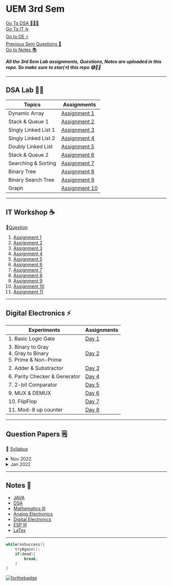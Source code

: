 # UEM 3rd Sem

[Go To DSA 👩🏻‍💻](#dsa-lab-technologist) <br>
[Go To IT ☕](#it-workshop-coffee) <br>
[Go to DE ⚡](#digital-electronics-zap) <br>
[Previous Sem Questions 📑](#question-papers-spiral_notepad) <br>
[Go to Notes 📚](#notes-moyai)

**_All the 3rd Sem Lab assignments, Questions, Notes are uploaded in this repo. So make sure to star(⭐) this repo 😄✌🏻_**

---

## DSA Lab :technologist:

| Topics               | Assignments                              |
| -------------------- | ---------------------------------------- |
| Dynamic Array        | [Assignment 1](./Questions/README1.md)   |
| Stack & Queue 1      | [Assignment 2](./Questions/README2.md)   |
| Singly Linked List 1 | [Assignment 3](./Questions/README3.md)   |
| Singly Linked List 2 | [Assignment 4](./Questions/README4.md)   |
| Doubly Linked List   | [Assignment 5](./Questions/README5.md)   |
| Stack & Queue 2      | [Assignment 6](./Questions/README6.md)   |
| Searching & Sorting  | [Assignment 7](./Questions/README7.md)   |
| Binary Tree          | [Assignment 8](./Questions/README8.md)   |
| Binary Search Tree   | [Assignment 9](./Questions/README9.md)   |
| Graph                | [Assignment 10](./Questions/README10.md) |

---

## IT Workshop :coffee:

💠[Question](https://drive.google.com/file/d/1ZjDGDwiDeSj4t-XkfCieJIc38ZIjBKDH/view?usp=share_link)

1. [Assignment 1](https://github.com/RiddhiRaj/IT-Workshop-Assignments/tree/master/Assignment1)
1. [Assignment 2](https://github.com/RiddhiRaj/IT-Workshop-Assignments/tree/master/Assignment2)
1. [Assignment 3](https://github.com/GodPhoenix2003/IT-Workshop-Assignment/tree/main/Assignment%203)
1. [Assignment 4](https://github.com/RiddhiRaj/IT-Workshop-Assignments/tree/master/Assignment4)
1. [Assignment 5](https://drive.google.com/file/d/1CfrdkHC715uzz6F4hfXjKgpgoT4DDXnx/view?usp=share_link)
1. [Assignment 6](https://drive.google.com/file/d/1qeid0NCmYqXacDxhIKelD4MlU74-9-5-/view?usp=share_link)
1. [Assignment 7](https://github.com/RiddhiRaj/IT-Workshop-Assignments/blob/master/Assignment7/)
1. [Assignment 8](https://drive.google.com/file/d/1fNzwAWv94myhVglGMfaqrmLL9H1JR2fU/view?usp=share_link)
1. [Assignment 9](https://github.com/RiddhiRaj/IT-Workshop-Assignments/tree/master/Assignment9)
1. [Assignment 10](https://drive.google.com/file/d/1zBSOgS-i24kSUAtkQfCrCAiw9PEg53Zn/view?usp=share_link)
1. [Assignment 11](https://drive.google.com/file/d/1BaKK8oz0vq11HyhkxooyIY-hWL18PWh4/view?usp=share_link)

---

## Digital Electronics :zap:

| Experiments                                                        | Assignments                                                                                    |
| ------------------------------------------------------------------ | ---------------------------------------------------------------------------------------------- |
| 1. Basic Logic Gate                                                | [Day 1](https://drive.google.com/file/d/1Vk7uYH1hescYQ81IgQwVsbRgxm7zKmpj/view?usp=share_link) |
| 3. Binary to Gray <br> 4. Gray to Binary <br> 5. Prime & Non-Prime | [Day 2](https://drive.google.com/file/d/1lRsye5Jdefg_7iRR8ssBxLLnILUeH5oN/view?usp=share_link) |
| 2. Adder & Substractor                                             | [Day 3](https://drive.google.com/file/d/1hFe6ntpNMwDuagz1yGrUdHCuXjVeOxPw/view?usp=share_link) |
| 6. Parity Checker & Generator                                      | [Day 4](https://drive.google.com/file/d/1Z7QuYn55F1QDLlzfByVC3tonrzuqFA7q/view?usp=share_link) |
| 7. 2-bit Comparator                                                | [Day 5](https://drive.google.com/file/d/1-n7GbGs-e6vY8I1tZQAyBk48ZF--pNl9/view?usp=share_link) |
| 9. MUX & DEMUX                                                     | [Day 6](https://drive.google.com/file/d/1y-lM7mFYVOmkl8wViz0bLWmTO5Km80eU/view?usp=share_link) |
| 10. FlipFlop                                                       | [Day 7](https://drive.google.com/file/d/1ttmeeat2pPBEA_LPIs8HmWVmzIuuHVBH/view?usp=share_link) |
| 11. Mod-8 up counter                                               | [Day 8](https://drive.google.com/file/d/1-iR-NxZmLROPI0mFCX1317vkvwlVkr3X/view?usp=share_link) |

---

## Question Papers :spiral_notepad:

💠 [Syllabus](https://drive.google.com/file/d/1ZjV3HsiDDPe5FXP1-iuigmSw7qBDvATS/view?usp=share_link)
<br>

<details><summary> Nov 2022 </summary><blockquote>

<details>
<summary> Term I </summary><blockquote>

- [Analog Electronic Circuits](https://drive.google.com/file/d/1Yx_G9DX6op-OjbIV9vidsU1YFHw5QAT3/view?usp=share_link) <br>
- [Digital Electronics](https://drive.google.com/file/d/1Yf7NSr4oH3UixFO0LQMfPz4NZ96q79py/view?usp=share_link) <br>
- [Data Structure & Algorithms](https://drive.google.com/file/d/1YTs63absSdhQoYekPOzfbJry_nkA9bUz/view?usp=share_link) <br>
- [OOP using JAVA](https://drive.google.com/file/d/1YUQZNiZtMCIvrBL6NP4zGAAcpgVzgniF/view?usp=share_link) <br>
- [Mathematics III](https://drive.google.com/file/d/1YtWJasBknRSw8Pg_FjuajinnqixKWW-A/view?usp=share_link) <br>

</blockquote></details>

<details>
<summary> Term II </summary><blockquote>

- [Analog Electronic Circuits](https://drive.google.com/file/d/1ZF7gNT6cUp6MIqhlHpC6ueWC8xSmWIdm/view?usp=share_link) <br>
- [Digital Electronics](https://drive.google.com/file/d/1ZMGtHi1MgnUcwM0JKrndF_X8gzNlHeie/view?usp=share_link) <br>
- [Data Structure & Algorithms](https://drive.google.com/file/d/1ZK1aQbk3g5C2_9KRZOqb6GJRyYDERh8-/view?usp=share_link) <br>
- [OOP using JAVA](https://drive.google.com/file/d/1Z9uQG38l3znhAmD8uggnQTsapACBjJpt/view?usp=share_link) <br>
- [Mathematics III](https://drive.google.com/file/d/1ZFuXqmg2fDYMtyynvhgXRS_l6V1MgSi8/view?usp=share_link) <br>

</blockquote></details>

<details>
<summary> End Sem </summary><blockquote>

- [Analog Electronic Circuits](https://drive.google.com/file/d/1ZXxb7Y7GvnvbfawVzYRTUFpkXQUvX12_/view?usp=share_link) <br>
- [Digital Electronics](https://drive.google.com/file/d/1ZMrj2UzAGbXcUa-XEd-6g0hRJ1eYht0t/view?usp=share_link) <br>
- [Data Structure & Algorithms](https://drive.google.com/file/d/1ZMxtBuEkSi9FU3_Qbw5Of1hOzK5sxe3h/view?usp=share_link) <br>
- [OOP using JAVA](https://drive.google.com/file/d/1kMZbu6yUgU7qTphI3XYoeVgdtenb-3Bj/view?usp=share_link) <br>
- [Mathematics III](https://drive.google.com/file/d/1ZNHiDspoB-giMbH08vWMtAqFZDQNnx_C/view?usp=share_link) <br>
- [TRW using LaTex](https://drive.google.com/file/d/1ZMefyB7farAvZoFf36CTA6dsL44aonvi/view?usp=share_link) <br>

</blockquote></details>
</blockquote></details>

<details><summary> Jan 2022 </summary><blockquote>

<details>
<summary> Term I </summary><blockquote>

- [Analog Electronic Circuits](https://drive.google.com/file/d/1ZxqTNSh8_9eLUbhl1rFXIY6FvOsINqlw/view?usp=share_link) <br>
- [Digital Electronics](https://drive.google.com/file/d/1_62MAF2V8KiYHTK3v_Y5lt32TvOaC8mc/view?usp=share_link) <br>
- [Data Structure & Algorithms](https://drive.google.com/file/d/1_ALg5Wnbge9YHLsSWcWYuXgykoIges2z/view?usp=share_link) <br>
- [IT WorkShop](https://drive.google.com/file/d/1_HNhU93LmI9e2l5aLtTqSY7ipIOhJxoy/view?usp=share_link) <br>
- [Mathematics III](https://drive.google.com/file/d/1Zl80dnFv0ztAFlGy3qcrAM9XIMONMYLt/view?usp=share_link) <br>
- [TRW using LaTex](https://drive.google.com/file/d/1_A5KWM34IvlK1hvWwaqLZVqiQ2Ig31ub/view?usp=share_link)<br>

</blockquote></details>

<details>
<summary> Term II </summary><blockquote>

- [Analog Electronic Circuits](https://drive.google.com/file/d/1_LRl0C8eyhb5E5uin8H5MdpM7qTdjm2D/view?usp=share_link) <br>
- [Digital Electronics](https://drive.google.com/file/d/1_MyGGvIT-eXJmNNTqEx1l76ZMRUC9I9t/view?usp=share_link) <br>
- [Data Structure & Algorithms](https://drive.google.com/file/d/1_QcSHcDG2G_8H2E1z6ncsaeqAv4iLB7H/view?usp=share_link) <br>
- [ESP III](https://drive.google.com/file/d/1uKglegLiT-n-h-Lza3EUoGZrzbjDuoXo/view?usp=share_link)

</blockquote></details>

<details>
<summary> End Sem </summary><blockquote>

- [ESP III](https://drive.google.com/file/d/1__SVamZH8eJ1XJCHYmQQNEy6vq5TTDFI/view?usp=share_link) <br>
- [SDP III](https://drive.google.com/file/d/1pj8XckqAtnkQK5MJ2Fq-Uei077YhiT-e/view?usp=share_link)
- [Analog Electronic Circuits](https://drive.google.com/file/d/1_dfsDeOZmjp68krMAzM-bfbzIwPBG352/view?usp=share_link) <br>
- [Digital Electronics](https://drive.google.com/file/d/1_bl3HeoABZH5gdRDJDKCkiaIIOzACgbp/view?usp=share_link) <br>
- [Data Structure & Algorithms](https://drive.google.com/file/d/1_WMbZiRtf0SNe78xHEqtTKGYyC6JP5n3/view?usp=share_link) <br>
- [IT WorkShop](https://drive.google.com/file/d/1_VlFz4xWG8qGZ76hHz_5nn8BglfqEYFE/view?usp=share_link) <br>
- [Mathematics III](https://drive.google.com/file/d/1_e9Ptht82cut27wgN_EFGAFtHK6KlDke/view?usp=share_link) <br>
- [TRW using LaTex](https://drive.google.com/file/d/1_SCGupBXnl5vwM4ip5DLDk25IWzNBHQb/view?usp=share_link) <br>
- [DE Practical](https://drive.google.com/file/d/1_ehj_XOeg1hCxKJmOoAob8288xqpXCN1/view?usp=share_link)<br>

</blockquote></details>
</blockquote></details>

---

## Notes :moyai:

- [JAVA](https://drive.google.com/drive/folders/1S2PXl8vWiOQwIsTZIQ0rssCLlvt80Kbu?usp=share_link)
- [DSA](https://drive.google.com/drive/folders/1S4n4FHhMbeWzRc-i4KWodloGl_iwh0UK?usp=share_link)
- [Mathematics III](https://drive.google.com/drive/folders/1RtFWf93xY1D2xLQpgQ4pJlDoWpJLm2-z?usp=share_link)
- [Analog Electronics](https://drive.google.com/drive/folders/1RuKz6OaW3wpnUw202qY-qx6iCbBIDKHl?usp=share_link)
- [Digital Electronics](https://drive.google.com/drive/folders/1S2_2dEEVTo0VichGKeSbPtDe3G_30zCL?usp=share_link)
- [ESP III](https://drive.google.com/drive/folders/1RvXgLaavmy2d4iH9XYcc4vdrBt-DJNqo?usp=share_link)
- [LaTex](https://drive.google.com/drive/folders/11Ba0JoXr1ZiadL_QAQ8rnPuiSH1qbjHI?usp=share_link)

---

```c
while(noSuccess){
    tryAgain();
    if(dead){
        break;
    }
}
```
[![forthebadge](https://forthebadge.com/images/badges/built-with-love.svg)](https://forthebadge.com) &nbsp;